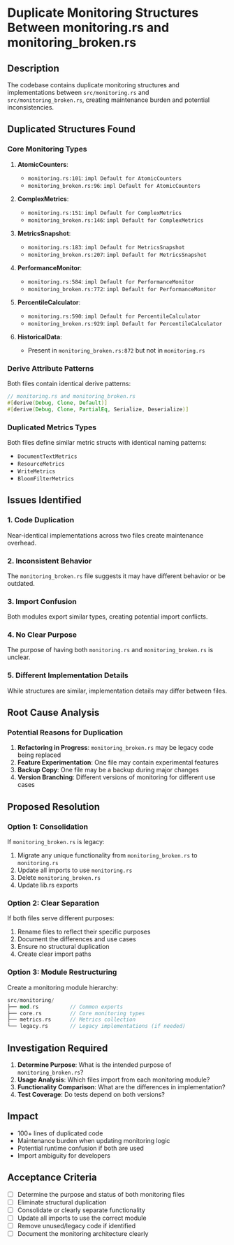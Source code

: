 # Duplicate Monitoring Structures Between monitoring.rs and monitoring_broken.rs

## Description
The codebase contains duplicate monitoring structures and implementations between `src/monitoring.rs` and `src/monitoring_broken.rs`, creating maintenance burden and potential inconsistencies.

## Duplicated Structures Found

### Core Monitoring Types
1. **AtomicCounters**:
   - `monitoring.rs:101`: `impl Default for AtomicCounters`
   - `monitoring_broken.rs:96`: `impl Default for AtomicCounters`

2. **ComplexMetrics**:
   - `monitoring.rs:151`: `impl Default for ComplexMetrics`
   - `monitoring_broken.rs:146`: `impl Default for ComplexMetrics`

3. **MetricsSnapshot**:
   - `monitoring.rs:183`: `impl Default for MetricsSnapshot`
   - `monitoring_broken.rs:207`: `impl Default for MetricsSnapshot`

4. **PerformanceMonitor**:
   - `monitoring.rs:584`: `impl Default for PerformanceMonitor`
   - `monitoring_broken.rs:772`: `impl Default for PerformanceMonitor`

5. **PercentileCalculator**:
   - `monitoring.rs:590`: `impl Default for PercentileCalculator`
   - `monitoring_broken.rs:929`: `impl Default for PercentileCalculator`

6. **HistoricalData**:
   - Present in `monitoring_broken.rs:872` but not in `monitoring.rs`

### Derive Attribute Patterns
Both files contain identical derive patterns:
```rust
// monitoring.rs and monitoring_broken.rs
#[derive(Debug, Clone, Default)]
#[derive(Debug, Clone, PartialEq, Serialize, Deserialize)]
```

### Duplicated Metrics Types
Both files define similar metric structs with identical naming patterns:
- `DocumentTextMetrics`
- `ResourceMetrics`  
- `WriteMetrics`
- `BloomFilterMetrics`

## Issues Identified

### 1. Code Duplication
Near-identical implementations across two files create maintenance overhead.

### 2. Inconsistent Behavior
The `monitoring_broken.rs` file suggests it may have different behavior or be outdated.

### 3. Import Confusion
Both modules export similar types, creating potential import conflicts.

### 4. No Clear Purpose
The purpose of having both `monitoring.rs` and `monitoring_broken.rs` is unclear.

### 5. Different Implementation Details
While structures are similar, implementation details may differ between files.

## Root Cause Analysis

### Potential Reasons for Duplication
1. **Refactoring in Progress**: `monitoring_broken.rs` may be legacy code being replaced
2. **Feature Experimentation**: One file may contain experimental features
3. **Backup Copy**: One file may be a backup during major changes
4. **Version Branching**: Different versions of monitoring for different use cases

## Proposed Resolution

### Option 1: Consolidation
If `monitoring_broken.rs` is legacy:
1. Migrate any unique functionality from `monitoring_broken.rs` to `monitoring.rs`
2. Update all imports to use `monitoring.rs`
3. Delete `monitoring_broken.rs`
4. Update lib.rs exports

### Option 2: Clear Separation
If both files serve different purposes:
1. Rename files to reflect their specific purposes
2. Document the differences and use cases
3. Ensure no structural duplication
4. Create clear import paths

### Option 3: Module Restructuring  
Create a monitoring module hierarchy:
```rust
src/monitoring/
├── mod.rs          // Common exports
├── core.rs         // Core monitoring types
├── metrics.rs      // Metrics collection
└── legacy.rs       // Legacy implementations (if needed)
```

## Investigation Required
1. **Determine Purpose**: What is the intended purpose of `monitoring_broken.rs`?
2. **Usage Analysis**: Which files import from each monitoring module?
3. **Functionality Comparison**: What are the differences in implementation?
4. **Test Coverage**: Do tests depend on both versions?

## Impact
- 100+ lines of duplicated code
- Maintenance burden when updating monitoring logic
- Potential runtime confusion if both are used
- Import ambiguity for developers

## Acceptance Criteria
- [ ] Determine the purpose and status of both monitoring files
- [ ] Eliminate structural duplication
- [ ] Consolidate or clearly separate functionality
- [ ] Update all imports to use the correct module
- [ ] Remove unused/legacy code if identified
- [ ] Document the monitoring architecture clearly